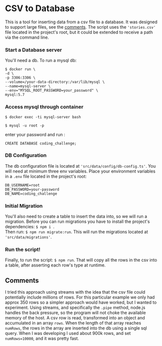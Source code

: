 # CSV to Database

This is a tool for inserting data from a csv file to a database. It was designed to support large files, see the [comments](https://github.com/svegalopez/data-migration-tool/blob/master/README.md#comments). The script uses the ```'stories.csv'``` file located in the project's root, but it could be extended to receive a path via the command line.

### Start a Database server

You'll need a db. To run a mysql db:

```
$ docker run \
-d \
-p 3306:3306 \
--volume=/your-data-directory:/var/lib/mysql \
--name=mysql-server \
--env="MYSQL_ROOT_PASSWORD=your_password" \
mysql:5.7
```
### Access mysql through container
```
$ docker exec -ti mysql-server bash
```

```
$ mysql -u root -p
```

enter your password and run :
```
CREATE DATABASE coding_challenge;
```
### DB Configuration

The db configuration file is located at ```'src/data/config/db-config.ts'```.
You will need at minimum three env variables. 
Place your environment variables in a ```.env``` file located in the project's root: 

```
DB_USERNAME=root
DB_PASSWORD=your-password
DB_NAME=coding_challenge
```

### Initial Migration

You'll also need to create a table to insert the data into, so we will run a migration.
Before you can run migrations you have to install the project's dependencies: ```$ npm i ```.<br>
Then run: ```$ npm run migrate:run```. This will run the migrations located at ```'src/data/migrations'```.

### Run the script!

Finally, to run the script: ```$ npm run```. That will copy all the rows in the csv into a table, after asserting each row's type at runtime.

## Comments 

I tried this approach using streams with the idea that the csv file could potentially include millions of rows.
For this particular example we only had approx 350 rows so a simpler approach would have worked, but I wanted to experiment.
Using streams, and specifically the ```.pipe``` method, node.js handles the back pressure, so the program will not choke the available memory of the host. A csv row is read, transformed into an object and accumulated in an array ```rows```.
When the length of that array reaches ```numRows```, the rows in the array are inserted into the db using a single sql query.
When I was developing I used about 900k rows, and set ```numRows=10000```, and it was pretty fast.


